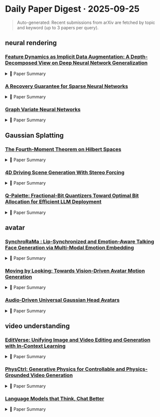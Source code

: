 # Daily Paper Digest · 2025-09-25
> Auto-generated: Recent submissions from arXiv are fetched by topic and keyword (up to 3 papers per query).

## neural rendering

### [Feature Dynamics as Implicit Data Augmentation: A Depth-Decomposed View on Deep Neural Network Generalization](http://arxiv.org/pdf/2509.20334v1)


<!--break-out-of-list-->
<details markdown="1">
<summary>📄 Paper Summary </summary>

### 1. Task / Problem
- Understanding generalization in deep learning

### 2. Motivation & Gaps
- The paper investigates the generalization capabilities of stochastic gradient descent (SGD) and its implications on deep learning models.

- **Related work challenges:**
  - VC dimension, Rademacher complexity, uniform convergence: These capacity-based accounts become vacuous in highly overparameterized settings.
  - Stability-based analyses and implicit bias perspectives: They remain in parameter space and do not explain how representations evolve to support generalization.
  - Data augmentation and invariance learning: These methods are typically handcrafted and do not emerge organically from the training process.
  - Hardt et al. (2016): Demonstrated that SGD implicitly regularizes models, but stochastic perturbations remain inadequately characterized.
  - Zhang et al. (2016): Showed that neural networks can generalize well despite high parameter counts, challenging traditional learning theory.
  - Nakkiran & Bansal (2020): Examined generalization through empirical phenomena, but did not analyze intra-model feature dynamics.
  - Jacot et al. (2018): The neural tangent kernel (NTK) linearization does not account for the observed forgetting phenomenon.
  - Stochastic gradient descent performs variational inference: Understanding the implications of SGD on feature distributions.
  - Learning trajectories are generalization indicators: Linking feature dynamics to generalization performance.
  - Train faster, generalize better: Stability of stochastic gradient descent: Establishing a theoretical framework for generalization in deep learning.
  - Uniform convergence may be unable to explain generalization in deep learning: Challenges the adequacy of uniform convergence in explaining generalization.
  - Distributional generalization: A new kind of generalization: Introduces a new perspective on generalization that may not align with traditional views.
  - In search of the real inductive bias: On the role of implicit regularization in deep learning: Explores the implicit regularization effects that complicate understanding of generalization.
  - N/A: N/A
  - N/A: N/A
  - N/A: N/A

### 3. Core Idea
- The study proposes that the disagreement among models trained with SGD can provide insights into the generalization performance of deep learning models.

### 4. Method
- **Pipeline**: The method involves analyzing the disagreement among multiple models trained on the same dataset using SGD.
- **Architecture / Loss / Training**: Focuses on the loss landscapes and the dynamics of parameter updates during training.
- **Complexity / Resources**: Utilizes stochastic gradient descent, which introduces noise into the optimization process.

### 5. Experiments
- **Datasets & Metrics**: SVHN, STL10, MNIST, CIFAR10/100 with various optimizers and training settings.
- **Baselines**: Adam optimizer, Empirical-level memory assessments, Fix Depth1/2/3, Momentum-based methods, N/A, Neural Tangent Kernel (NTK) predictions, Optimization-based generalization research, SGD, Standard SGD, Traditional i.i.d.-based generalization theories, Traditional learning theories
- **Main Results**: Test accuracy decreases when freezing shallow layers; mCE increases after reinitializing deeper layers.
- **Ablations**: Freezing shallow layers leads to lower and less stable test accuracy.
- **Limitations / Stress Tests**: The study acknowledges limitations in the scalability of the approach and the need for further empirical validation.

### 6. Takeaways
- **Pros**: Introduces a new lens on generalization through feature dynamics., Demonstrates robust empirical phenomena linking temporal consistency to generalization., Establishes a mechanistic link between SGD-induced noise and generalization.
- **Cons**: The study does not provide specific ablation studies., The proposed TV-style formulation is not yet computable., The findings may not generalize across all types of neural network architectures.
- **Future Work**: Further exploration of practical surrogates for measuring temporal feature evolution., Investigation into the implications of structured variability in different training regimes., Development of computable metrics for temporal consistency.

</details>

### [A Recovery Guarantee for Sparse Neural Networks](http://arxiv.org/pdf/2509.20323v1)


<!--break-out-of-list-->
<details markdown="1">
<summary>📄 Paper Summary </summary>

### 1. Task / Problem
- Sparse recovery in MLPs

### 2. Motivation & Gaps
- This work presents the first sparse recovery result applicable to the weights of a ReLU MLP, demonstrating that sparse weights are uniquely identifiable and efficiently recoverable from measurements on random Gaussian data.

- **Related work challenges:**
  - Frankle and Carbin, 2019: Existing approaches often require training a dense network first, compromising memory efficiency.
  - Boursier and Flammarion, 2023: Prior theoretical results focus on univariate data and do not provide a tractable recovery algorithm.
  - Ergen and Pilanci, 2021: Conditions for recovery are based on complex optimality conditions that are not straightforward to verify.
  - Ergen and Pilanci (2021): Existing guarantees for sparse weight recovery are not verifiable under certain conditions.
  - Jain et al. (2014): The conditions required for successful recovery are often too strict for practical applications.
  - Jain et al. (2014): Establishing conditions under which sparse weights can be uniquely identified.
  - Previous methods for weight recovery in neural networks: Limited efficiency and high memory usage in existing approaches.
  - Iterative Magnitude Pruning (IMP): IMP is computationally costly and requires sufficient memory to train dense networks before pruning.
  - Frankle and Carbin, 2019: Memory inefficiency of iterative magnitude pruning (IMP) compared to IHT.
  - Tancik et al., 2020: Need for robust performance in various MLP configurations.
  - Jain et al., 2014: Inflated sparsity levels in recovery results.
  - N/A: N/A
  - N/A: N/A
  - N/A: N/A
  - N/A: N/A
  - N/A: N/A

### 3. Core Idea
- The iterative hard thresholding (IHT) algorithm can find sparser and higher-performing network weights compared to a strong network pruning baseline while using less memory during training.

### 4. Method
- **Pipeline**: Use of a fixed Fourier feature embedding with Gaussian-distributed frequencies followed by a ReLU MLP.
- **Architecture / Loss / Training**: Theoretical results are complemented with empirical demonstrations on MNIST and CIFAR-10 datasets.
- **Complexity / Resources**: IHT exhibits stable recovery independent of hidden dimension m, while IMP shows improved recovery with increasing m.

### 5. Experiments
- **Datasets & Metrics**: Experiments conducted on MNIST and CIFAR-10 datasets, measuring classification accuracy and PSNR.
- **Baselines**: Basis Pursuit, Iterative Magnitude Pruning (IMP), LASSO, Matching Pursuit, N/A, Network-pruning baseline algorithm, Standard sparse recovery methods
- **Main Results**: IHT consistently outperforms IMP in terms of accuracy and runtime across various configurations.
- **Ablations**: Comparison of IHT and IMP on different MLP architectures and sparsity levels.
- **Limitations / Stress Tests**: Theoretical results are limited to shallow, scalar-output MLPs and Gaussian data.

### 6. Takeaways
- **Pros**: Proves the first recovery guarantee for sparse MLP weights., Demonstrates competitive performance against existing methods., Efficient memory usage during optimization.
- **Cons**: Focuses only on two-layer scalar-output networks., Theoretical results are limited to specific conditions., May not generalize to deeper or more complex architectures.
- **Future Work**: Explore recovery guarantees for deeper networks., Investigate other types of activation functions., Develop more generalizable recovery algorithms.

</details>

### [Graph Variate Neural Networks](http://arxiv.org/pdf/2509.20311v1)


<!--break-out-of-list-->
<details markdown="1">
<summary>📄 Paper Summary </summary>

### 1. Task / Problem
- Understanding the relationship between transformers and graph neural networks

### 2. Motivation & Gaps
- The paper explores how transformers can be interpreted as graph variate neural networks (GVNNs) and how this perspective can enhance the design of GVNN architectures.

- **Related work challenges:**
  - CoVariance Neural Networks (VNN): Does not hold when time-evolving graph signals are being modeled.
  - Graph temporal convolutional neural networks (GTCNN): Computational complexity that is quadratic in time, thus infeasible for longer time-series.
  - Temporal PCA: Aggregation loses potentially useful information.
  - Graph Convolutional Networks (GCN): Quadratic dependency in both the number of nodes and sequence length makes modeling long time-series unfeasible.
  - Graph-Time Convolutional Neural Networks (GTCNN): Product graphs do not capture instantaneous signal-specific dependencies.
  - CoVariance Neural Networks (VNN): Single covariance estimation may not be suitable for dynamic temporal data.
  - Gated Graph RNN (GGRNN): Limited ability to capture temporal dynamics effectively.
  - Graph-Variate Fourier Transform (GVFT): Complexity in defining and optimizing the temporal connectivity profile.
  - Graph Wavenet: Hybrid models may not fully leverage the advantages of graph convolutions.
  - GTCNN: Uses long-term correlation for fairness but lacks end-to-end optimization.
  - Traditional models (LSTM, Transformer): Struggle with efficiency and performance in chaotic forecasting and EEG tasks.
  - N/A: N/A
  - N/A: N/A
  - N/A: N/A
  - N/A: N/A
  - LoRA: Expressing updates as low-rank factorization while maintaining efficiency.
  - HiRA: Increasing expressiveness without sacrificing parameter efficiency.
  - GVNN: Fusing low-rank connectivity with high-rank support to ensure expressive operators.
  - Recent work on transformers: Understanding their underlying graph structure and potential improvements for GVNNs.

### 3. Core Idea
- Transformers can be viewed as graph variate neural networks, where the core operation is an input-dependent graph convolution, allowing for better scalability and adaptability in graph-based tasks.

### 4. Method
- **Pipeline**: The method involves constructing a graph variate tensor and performing graph convolutions using learned supports and node-wise interactions.
- **Architecture / Loss / Training**: The architecture utilizes a combination of learned linear maps and non-linearities to process signals through multiple layers.
- **Complexity / Resources**: The approach allows for scaling to large graphs without incurring prohibitive parameter costs.

### 5. Experiments
- **Datasets & Metrics**: BNCI2014_001 (BCI 2a, 4-class) with metrics including accuracy.
- **Baselines**: CoVariance Neural Networks, EEGNet, GGRNN, GTCNN, GVARMA, GVNN, Gated Graph RNN (GGRNN), Graph Convolutional Networks, Graph VARMA (GVARMA), Graph-Time Convolutional Neural Networks, Graph-Variate Convolutional Neural Network (GTCNN), HiRA, LSTM, LSTMs, LoRA, N/A, Standard Graph Neural Networks, Traditional Transformers, Transformer, Transformers
- **Main Results**: The proposed method demonstrates improved performance in graph-based tasks compared to traditional approaches.
- **Ablations**: Tested the impact of fixed vs. trainable support in GVNNs, showing significant performance gains with trainable support.
- **Limitations / Stress Tests**: The model does not connect nodes in the time dimension, potentially disregarding auto-correlative behavior.

### 6. Takeaways
- **Pros**: Captures non-trivial instantaneous temporal interactions in multi-variable time-series., Achieves strong accuracy in EEG motor-imagery classification., Potential for advancing Brain–Computer Interfaces (BCIs).
- **Cons**: May require extensive computational resources for large datasets., Complexity in tuning the model parameters., Dependence on the quality of the underlying graph structure.
- **Future Work**: Further exploration of GVNNs in other applications., Improvement of computational efficiency., Integration with other neural network architectures.

</details>

## Gaussian Splatting

### [The Fourth-Moment Theorem on Hilbert Spaces](http://arxiv.org/pdf/2509.20342v1)


<!--break-out-of-list-->
<details markdown="1">
<summary>📄 Paper Summary </summary>

### 1. Task / Problem
- Characterization of convergence in distribution to a non-degenerate Gaussian measure on separable Hilbert spaces.

### 2. Motivation & Gaps
- The paper addresses the validity of the fourth-moment theorem in infinite-dimensional spaces, highlighting issues with previous works that claimed to establish such theorems.

- **Related work challenges:**
  - Bourguin and Campese (2020): Claimed a fourth-moment theorem in Hilbert spaces, but results were later shown to be incorrect.
  - Bassetti et al. (2025): Demonstrated that the distance used in Bourguin and Campese's work does not metrize weak convergence.
  - N/A: N/A
  - N/A: N/A
  - N/A: N/A
  - N/A: N/A
  - N/A: N/A

### 3. Core Idea
- The paper introduces a fourth-moment theorem for Hilbert-space valued multiple Wiener integrals, establishing conditions for weak convergence based on the convergence of covariance operators and fourth moments.

### 4. Method
- **Pipeline**: Characterization of weak convergence through the convergence of covariance operators and fourth moments.
- **Architecture / Loss / Training**: N/A
- **Complexity / Resources**: N/A

### 5. Experiments
- **Datasets & Metrics**: N/A
- **Baselines**: Bassetti et al. (2025), Bourguin and Campese (2020), N/A
- **Main Results**: Establishment of a fourth-moment theorem for sequences of multiple Wiener-Itô integrals in Hilbert spaces.
- **Ablations**: N/A
- **Limitations / Stress Tests**: N/A

### 6. Takeaways
- **Pros**: Provides a clear criterion for weak convergence in infinite-dimensional spaces., Extends classical results to a broader context of Hilbert spaces., Addresses and corrects previous misconceptions in the literature.
- **Cons**: The conditions proposed may be complex and difficult to verify in practice., Focuses on a specific case of weak convergence, limiting broader applicability., Requires a deep understanding of infinite-dimensional analysis.
- **Future Work**: Further exploration of the implications of the fourth-moment theorem in various applications., Investigation of alternative metrics for weak convergence in Hilbert spaces., Development of more general frameworks for higher-order moments in infinite dimensions.

</details>

### [4D Driving Scene Generation With Stereo Forcing](http://arxiv.org/pdf/2509.20251v1)


<!--break-out-of-list-->
<details markdown="1">
<summary>📄 Paper Summary </summary>

### 1. Task / Problem
- Dynamic urban scene reconstruction and rendering

### 2. Motivation & Gaps
- The paper addresses the challenges in reconstructing and rendering dynamic urban scenes in real-time.

- **Related work challenges:**
  - NeRF: Lacks generative capability for new scene content.
  - 3D Gaussian Splatting: Requires per-scene optimization, limiting scalability.
  - InfiniCube: Suffers from accumulated errors across stages.
  - MagicDrive: Lacks accurate and coherent 3D spatial representations.
  - DriveDreamer4D: Relies on per-scene optimization and suffers from geometric inconsistencies.
  - Diffusion Forcing: Adaptive noise scheduling has not been explored for 4D scene generation.
  - DiST-4D: Only predicts depth map rather than complete 3D representation.
  - InfiniCube: Trains video diffusion model but lacks real-time 4D reconstruction.
  - DiST-4D: Only predicts depth maps rather than complete 3D representations.
  - InfiniCube: Trains video diffusion models separately and uses multi-stage concatenation.
  - EmerNeRF: Limited performance in scene dynamics and multi-timestep data processing.
  - STORM: Struggles with geometric accuracy in dynamic environments.
  - DiST-4D: Inadequate depth estimation compared to the proposed method.
  - DiST-4D: Limited performance in generating high-quality novel views under varying camera viewpoints.
  - SCube: Inadequate temporal consistency in video generation.
  - InfiniCube: Quality degradation in long video generation tasks.
  - Prior approaches to 4D scene generation: Dependence on predefined ego trajectories and per-scene optimization.
  - Drivinggaussian: Composite gaussian splatting for surrounding dynamic autonomous driving scenes: Integrating dynamic elements in driving scenes.
  - Street gaussians: Modeling dynamic urban scenes with gaussian splatting: Accurate modeling of urban dynamics.
  - Omnire: Omni urban scene reconstruction: Comprehensive scene reconstruction from various perspectives.
  - N/A: N/A
  - N/A: N/A

### 3. Core Idea
- The core idea is to utilize periodic vibration gaussian techniques to enhance the reconstruction and rendering of dynamic urban scenes.

### 4. Method
- **Pipeline**: The method involves a pipeline that integrates gaussian splatting with real-time rendering techniques.
- **Architecture / Loss / Training**: Incorporates Stereo Forcing, an uncertainty-guided conditioning technique to correct inconsistencies from depth prediction errors.
- **Complexity / Resources**: The method allows for realistic, controllable, and structurally coherent 4D driving scenes.

### 5. Experiments
- **Datasets & Metrics**: The experiments utilize various urban scene datasets and metrics for evaluation.
- **Baselines**: 3D Gaussian Splatting, 3DGS, DA, DUSt3R, DeformableGS, DiST-4D, Dist-4D, DriveDreamer, Drivinggaussian, EmerNeRF, InfiniCube, Infinicube, LGM, MVSGaussian, MVSplat, MagicDrive, N/A, NeRF, Omnire, PD-BEV, PVG, PixelNeRF, PixelSplat, SCube, STORM, Street gaussians
- **Main Results**: The results demonstrate significant improvements in rendering quality and real-time performance.
- **Ablations**: Tested three types of metrics: random noise, entropy of depth classification, and localization potential.
- **Limitations / Stress Tests**: The method's performance is limited by the augmentation of intrinsic parameters alone, which yields limited gains.

### 6. Takeaways
- **Pros**: State-of-the-art performance across multiple tasks., Strong generalization and scalability., Real-time, generalist 4D reconstruction from single frames or video clips.
- **Cons**: Requires significant computational resources., Still faces challenges in extreme dynamic scenarios., Complexity in training and implementation.
- **Future Work**: Explore further enhancements in geometric consistency., Investigate applications in other domains beyond autonomous driving., Develop more efficient training techniques.

</details>

### [Q-Palette: Fractional-Bit Quantizers Toward Optimal Bit Allocation for Efficient LLM Deployment](http://arxiv.org/pdf/2509.20214v1)


<!--break-out-of-list-->
<details markdown="1">
<summary>📄 Paper Summary </summary>

### 1. Task / Problem
- Quantization and Performance Optimization

### 2. Motivation & Gaps
- The paper addresses the need for improved inference throughput and reduced perplexity in quantized models, specifically focusing on the LLaMA 3.1-8B model.

- **Related work challenges:**
  - Recent studies on weight-only quantization: Irregular weight distributions with heavy-tailed outliers complicate quantization.
  - Rotation-based methods for weight transformation: Need for effective quantization strategies that minimize performance degradation.
  - Existing Gaussian quantizers: Limited support for fractional bitwidths and larger batch sizes.
  - Previous studies on PTQ: Performance degradation in neural networks due to quantization.
  - Hessian-based surrogate losses: Unavailability of Hessian-based losses in data-free quantization scenarios.
  - QTIP: Limited to single batch and integer bitwidths
  - NormalFloat with FLUTE: N/A
  - N/A: N/A
  - HIGGS: N/A
  - QTIP: N/A
  - MSQ: N/A
  - Incoherence processing: Current implementations support efficient kernels only for limited integer bitwidths and small batch sizes.
  - Mixed-precision quantization (MPQ): Existing methods often incur higher quantization errors compared to sophisticated quantizers.
  - Trellis-coded quantization (TCQ): Misconceptions about computational prohibitions for practical use beyond batch size 1.
  - TCQ: Computationally prohibitive for practical use beyond batch size 1.
  - Classical rate-distortion theory: Provides a fundamental lower bound on expected quantization error but does not directly apply to LLMs.
  - Gaussian source coding: Assumes ideal conditions that may not hold in practical scenarios.
  - Memory-constrained mixed-scheme quantization (MSQ): Requires careful balancing of bit allocation across layers to minimize quantization error.
  - N/A: Limited access to ideal Gaussian quantizers leading to suboptimal solutions.
  - QTIP: Limited support for fractional bitwidths in quantization.
  - Any-Precision LLM kernels: Original bit-plane encoding was complex and inefficient.
  - N/A: N/A
  - HIGGS: Limited availability of implementation and single result reporting for various bitwidths.
  - QTIP: Data-free QTIP approximations may not yield optimal results compared to data-aware methods.
  - NormalFloat: Publicly available optimized kernels may not support all configurations, limiting performance.
  - Previous quantization methods: Limited performance improvements without layer fusion.
  - MSQ framework: Dependence on hardware constraints and incoherence processing.
  - Data-aware MSQ quantization: Computational cost of sensitivity coefficient evaluation.

### 3. Core Idea
- The integration of layer fusion and CUDA-Core kernels significantly enhances inference throughput and reduces perplexity in quantized models.

### 4. Method
- **Pipeline**: The method involves applying fusion-aware MSQ with both Tensor Core and CUDA Core kernels to optimize quantization schemes.
- **Architecture / Loss / Training**: Utilizes two loss-term definitions, 'linearity' and 'actual', to evaluate their impact on performance.
- **Complexity / Resources**: The method requires O(L) computations for sensitivity coefficients, which can be a bottleneck as model size increases.

### 5. Experiments
- **Datasets & Metrics**: Evaluated on WikiText2 using perplexity as the primary metric.
- **Baselines**: Classical rate-distortion theory, Data-aware weight-only PTQ baselines, Data-free PTQ baselines, Data-free weight-only PTQ baselines, FP16, HIGGS-MSQ, HIGGS-Single, HQQ, Ideal Gaussian quantizer, N/A, NF w/ FLUTE, NormalFloat, NormalFloat with FLUTE, Previous quantization methods, QTIP, TCQ-2, TCQ-2,3,4, TCQ-3, TCQ-ALL, VQ-2, VQ-2,3,4, data-free QTIP
- **Main Results**: Fusion-aware MSQ achieved a perplexity of 7.79 at 224 tokens/sec, significantly better than the 20.33 perplexity at 223 tokens/sec for MSQ without fusion.
- **Ablations**: Ablation studies demonstrated the effectiveness of layer fusion and the choice of loss-term definitions.
- **Limitations / Stress Tests**: The framework's reliance on one-shot MSQ objectives limits its applicability in retraining scenarios.

### 6. Takeaways
- **Pros**: Significant compression at similar performance levels compared to quantizing both weights and activations., Accelerated inference speed in small-batch decoding scenarios., Versatile quantization options that cover diverse accuracy-latency trade-offs.
- **Cons**: Challenges in quantizing LLM weights due to irregular distributions., Existing quantizers have limited support for fractional bitwidths., Complexity in optimizing quantizer selection and layer fusion.
- **Future Work**: Further exploration of mixed-scheme quantization approaches., Development of more sophisticated quantization strategies., Investigation into additional optimizations for resource-constrained environments.

</details>

## avatar

### [SynchroRaMa : Lip-Synchronized and Emotion-Aware Talking Face Generation via Multi-Modal Emotion Embedding](http://arxiv.org/pdf/2509.19965v1)


<!--break-out-of-list-->
<details markdown="1">
<summary>📄 Paper Summary </summary>

### 1. Task / Problem
- Video Generation with Audio-Visual Alignment

### 2. Motivation & Gaps
- The paper addresses the challenge of generating realistic talking face videos that are synchronized with audio and convey emotional expressions.

- **Related work challenges:**
  - Hallo: Maintaining appearance consistency while aligning audio and visual features.
  - V ASA-1: Operating in a disentangled latent space for precise and expressive facial animations.
  - AniTalker: N/A
  - Hallo: Maintaining appearance consistency while aligning audio and visual features.
  - V ASA-1: Enabling precise and expressive facial animations in a disentangled latent space.
  - AniTalker: Capturing a wide range of facial dynamics including subtle expressions and head movements.
  - Emotion-english-distilroberta: Limited ability to capture emotional nuances from single modalities.
  - Wav2Vec 2.0: Background noise interference in audio feature extraction.
  - Denoising UNet: Maintaining temporal coherence in generated videos.
  - Hallo: Produces artifacts in some frames.
  - Echomimic: Exhibits inconsistent motion between frames.
  - VExpress: Often fails to generate the correct pose and maintain identity.
  - Aniportrait: Struggles with lip sync accuracy.
  - Echomimic: Lifelike audio-driven portrait animations through editable landmark conditions: N/A
  - Videollama 2: Advancing spatial-temporal modeling and audio understanding in video-llms: N/A
  - Hallo3: Highly dynamic and realistic portrait image animation with diffusion transformer networks: N/A
  - N/A: N/A

### 3. Core Idea
- We propose a novel framework that effectively integrates multi-modal emotional nuances with audio-driven motion modules to generate high-quality, lip-synchronized talking face video.

### 4. Method
- **Pipeline**: The model is trained in two stages: first on 14-frame video clips with a reference and target frame, and then on full video sequences with audio injection.
- **Architecture / Loss / Training**: Utilizes VAE encoder/decoder and CLIP image/text encoders, with a learning rate of 1e-5.
- **Complexity / Resources**: The model is initialized with weights from the original Stable Diffusion model and trained on approximately 80 hours of video data.

### 5. Experiments
- **Datasets & Metrics**: Trained on VFHQ, HDTF, and MEAD datasets, using metrics like PSNR, SSIM, LPIPS, FID, FVD, E-FID, F1 score, and CCC.
- **Baselines**: Aniportrait, Echomimic, Hallo, N/A, Previous talking face generation methods, Standard diffusion models, State-of-the-art methods, VExpress, w/ A2M module, w/ multi-modal emotion embedding, w/ textual integration, w/o A2M module, w/o multi-modal emotion embedding, w/o textual integration
- **Main Results**: Our approach provides better video quality while maintaining accurate lip synchronization.
- **Ablations**: We perform ablation studies to evaluate the contribution of different components of our method.
- **Limitations / Stress Tests**: Our model is currently unable to generate full-body talking videos and needs evaluation on other languages.

### 6. Takeaways
- **Pros**: Achieves higher subjective ratings in overall naturalness., Demonstrates improved motion diversity., Exhibits enhanced video smoothness.
- **Cons**: Relies on complex architecture which may require extensive computational resources., Potential limitations in capturing dynamic changes over time with single reference images.
- **Future Work**: Explore further enhancements in emotional expressiveness., Investigate additional modalities for input., Develop more robust training datasets.

</details>

### [Moving by Looking: Towards Vision-Driven Avatar Motion Generation](http://arxiv.org/pdf/2509.19259v1)


<!--break-out-of-list-->
<details markdown="1">
<summary>📄 Paper Summary </summary>

### 1. Task / Problem
- Scene navigation and goal discovery through vision

### 2. Motivation & Gaps
- Current avatar motion generation methods lack human-like sensors, which are crucial for realistic motion.

- **Related work challenges:**
  - Existing human motion generation systems: They typically use abstract representations for perception, lacking human-like vision.
  - Datasets with isolated human motion: They do not provide context of a scene or lack scale.
  - Reinforcement Learning methods: They face challenges in mapping visual inputs to actions while generating natural human motion.
  - Existing methods using precomputed waypoints: These methods often require manual intervention and lack realism in motion generation.
  - Reinforcement learning approaches: They often involve large action spaces and complex reward functions, making them difficult to implement effectively.
  - Text-to-motion generation: These methods provide limited autonomy to the agent, requiring significant user input.
  - Text-to-motion approaches: Lack of semantic control and reliance on user input.
  - EgoGen: Generates avatar motion without providing a path, relying on a lidar-like sensor and exact goal location.
  - EgoGen: Limited to known goals and does not generalize well to new scenes.
  - 3D-MEM: Does not address the lack of memory in avatar navigation.
  - Vision-language models: Need for integration into avatar motion generation for improved performance.
  - Resolving 3D human pose ambiguities with 3D scene constraints: N/A
  - Stochastic scene-aware motion prediction: N/A
  - Autonomous Character-Scene Interaction Synthesis from Text Instruction: N/A
  - Scaling Up Dynamic Human-Scene Interaction Modeling: N/A
  - EgoGen: An Egocentric Synthetic Data Generator: N/A
  - AMASS: Archive of motion capture as surface shapes: N/A
  - Expressive body capture: 3D hands, face, and body from a single image: N/A
  - Adversarial motion priors for stylized physics-based character control: N/A
  - Generating diverse human motions from textual descriptions: N/A
  - BABEL: Bodies, action and behavior with english labels: N/A
  - Neural state machine for character-scene interactions: N/A
  - The replica dataset: A digital replica of indoor spaces: N/A
  - GRAB: A dataset of whole-body human grasping of objects: N/A
  - Unified physics-based character control through masked motion inpainting: N/A
  - Human motion diffusion model: N/A
  - Closing the loop between simulation and diffusion for multi-task character control: N/A
  - Putting human motion generation in context: N/A
  - Adversarial learning for modeling human motion: N/A
  - Language-conditioned human motion generation in 3d scenes: N/A
  - 3D scene memory for embodied exploration and reasoning: N/A
  - Unified physics-based motion control via scalable discrete representations: N/A
  - Human-aware 3D scene generation: N/A
  - Scene-aware semantic navigation with instruction-guided control: N/A
  - The wanderings of odysseus in 3D scenes: N/A
  - A Diffusion-Based Autoregressive Motion Model for Real-Time Text-Driven Motion Control: N/A
  - Synthesizing diverse human motions in 3D indoor scenes: N/A

### 3. Core Idea
- CLOPS learns to navigate and discover goals using egocentric vision, decoupling motion skills from visual sensing.

### 4. Method
- **Pipeline**: Reinforcement learning maps visual inputs to motion-controlling commands while low-level motion skills are pre-learned.
- **Architecture / Loss / Training**: Utilizes double Q-learning and prioritized experience replay, with a focus on maintaining a consistent reward function.
- **Complexity / Resources**: Training takes approximately 15 hours on a single NVIDIA-A100 GPU for the motion prior and 10 hours for policy training.

### 5. Experiments
- **Datasets & Metrics**: Trained on five different scenes (S1 to S5) with success and collision rates measured.
- **Baselines**: Data-driven methods, EgoGen, End-to-end RL methods, Existing human motion generation systems, Existing motion generation methods, Existing text-to-motion approaches, N/A, Reinforcement learning approaches, Text-to-motion generation methods
- **Main Results**: CLOPS outperforms EgoGen in success rate and collision avoidance.
- **Ablations**: Investigated the impact of sensor placement on navigation performance.
- **Limitations / Stress Tests**: CLOPS struggles with navigation in cluttered scenes due to lack of control over the avatar's body.

### 6. Takeaways
- **Pros**: CLOPS generates human-like motion using egocentric vision., The decoupling of motion learning and control mapping improves training efficiency., The approach generalizes well to new scenes.
- **Cons**: The method may struggle with complex scenes not represented in the training data., Training requires significant computational resources., The reliance on Q-learning may introduce challenges in convergence.
- **Future Work**: Explore additional sensory inputs beyond vision., Investigate real-time applications of CLOPS in interactive environments., Enhance the model's ability to handle dynamic obstacles.

</details>

### [Audio-Driven Universal Gaussian Head Avatars](http://arxiv.org/pdf/2509.18924v1)


<!--break-out-of-list-->
<details markdown="1">
<summary>📄 Paper Summary </summary>

### 1. Task / Problem
- 3D avatar generation from audio and image inputs

### 2. Motivation & Gaps
- The paper addresses the challenge of generating realistic 3D avatars that can express emotions based on audio input.

- **Related work challenges:**
  - VASA-1: Primarily operates in 2D, lacking the underlying 3D structure necessary for free-viewpoint rendering.
  - 3D Morphable Models (3DMMs): Do not model dynamic textures and view-dependent appearance directly from audio signals.
  - Neural Radiance Fields (NeRFs): Require costly per-subject optimization or training, hindering the creation of universal models.
  - 3D Morphable Models (3DMMs): Limited expressive capacity due to low-dimensional PCA parameters.
  - Neural Radiance Fields (NeRF): Often person-specific and require per-subject optimization.
  - GaussianSpeech: Tailored to individual subjects, limiting generalization.
  - GaussianAvatars [Qian et al. 2024a]: Requires direct rigging to the FLAME model.
  - ScaffoldAvatar [Aneja et al. 2025]: High fidelity rendering requires localized patch-based expressions.
  - GaussianSpeech [Aneja et al. 2024a]: Animates avatars using audio-driven mesh deformations, which may not generalize well.
  - Kerbl et al. [2023b]: Rendering differentiable images from Gaussian primitives.
  - Stan et al. [2023b]: Learning expression-specific changes using variational autoencoders.
  - Martinez et al. [2024]: Utilizing multi-view images for dynamic geometry tracking.
  - FaceTalk: Primarily predicts latent codes for geometry-only parametric models.
  - CodeTalker+GA: Limited in generating diverse and expressive animations.
  - Faceformer+GA: Does not effectively utilize audio features for full-face expression generation.
  - Faceformer [Fan et al. 2022a]: Focuses on generating 3D mesh deformations without generalizability from speech input.
  - CodeTalker [Xing et al. 2023]: Requires personalization and does not achieve photoreal renderings.
  - FaceDiffuser [Stan et al. 2023a]: Similar limitations in generating realistic animations from audio input.
  - GaussianSpeech: Audio-Driven Gaussian Avatars: Limited ability to synthesize nuanced expressions and maintain high fidelity in diverse conditions.
  - FaceTalk: Audio-Driven Motion Diffusion for Neural Parametric Head Models: Challenges in achieving real-time performance and robustness to varied lighting conditions.
  - Voice2face: Audio-driven facial and tongue rig animations with cvaes: Difficulty in accurately rendering complex facial features like beards and achieving natural gaze behavior.
  - Out of time: automated lip sync in the wild: Limited accuracy in real-world scenarios.
  - EMOCA: Emotion Driven Monocular Face Capture and Animation: Difficulty in capturing emotional nuances in lip movements.
  - AD-NeRF: Audio Driven Neural Radiance Fields for Talking Head Synthesis: High computational resources required for real-time applications.
  - NeRF: Representing Scenes as Neural Radiance Fields for View Synthesis: Limited generalization of avatars across diverse environments.
  - Audio- and Gaze-Driven Facial Animation of Codec Avatars: Challenges in achieving realistic facial animations driven by audio and gaze.
  - 3D Face Animation from Speech Using Cross-Modality Disentanglement: Difficulty in disentangling speech features for accurate 3D face animations.
  - LivePortrait: Generalizing expression representation across diverse identities.
  - CodeTalker: Achieving accurate geometric motion in facial dynamics.
  - FaceFormer: Maintaining identity preservation with fewer input views.
  - Live3DPortrait: Directly regressing latent expression codes from images.
  - N/A: N/A

### 3. Core Idea
- The proposed method utilizes a combination of audio and image inputs to generate 3D Gaussian parameters for avatars, enabling realistic expression synthesis.

### 4. Method
- **Pipeline**: The method involves a Monocular Expression Encoder, an Audio-to-Expression Diffusion Model, and multiple decoders for generating Gaussian parameters.
- **Architecture / Loss / Training**: The training of our UHAP model and the personalization fine-tuning stage involve several loss terms weighted by hyperparameters.
- **Complexity / Resources**: The Universal Head Avatar Prior (UHAP) is trained for a total of 300k iterations on 4 NVIDIA A40 GPUs (with a batch size of 1 per GPU). The Monocular Expression Encoder (𝐸𝑖𝑚𝑎𝑔𝑒) is subsequently trained for 100k iterations. The audio-to-expression diffusion model (G𝜃) is trained for 200k iterations on a single NVIDIA A40 GPU.

### 5. Experiments
- **Datasets & Metrics**: The experiments utilize a dataset of images and audio clips to evaluate the performance of the avatar generation.
- **Baselines**: 3D Face Animation Techniques, 3D Morphable Models, 3D Morphable Models (3DMMs), Audio-Driven Animation Models, CodeTalker, CodeTalker [Xing et al. 2023], CodeTalker+GA, Encoder Trained During Fitting, FaceDiffuser, FaceDiffuser [Stan et al. 2023a], FaceDiffuser+GA, FaceFormer, Faceformer [Fan et al. 2022a], Faceformer+GA, GaussianAvatars, GaussianSpeech, Ground Truth, N/A, NeRF, Neural Radiance Fields, Neural Radiance Fields (NeRF), Pretrained Encoder, Previous avatar generation models, Previous state-of-the-art models in avatar generation, Recent deep learning approaches, ScaffoldAvatar, Standard 3D avatar synthesis methods, Traditional 3D modeling techniques, Traditional lip sync methods, VASA-1
- **Main Results**: The proposed model outperforms existing methods in generating realistic and expressive avatars.
- **Ablations**: Ablation studies demonstrate the importance of each component in the architecture.
- **Limitations / Stress Tests**: The model may struggle with extreme expressions or low-quality audio inputs.

### 6. Takeaways
- **Pros**: Generates highly realistic avatars with precise lip synchronization., Captures nuanced expressive details such as eyebrow movement and gaze shifts., First generalizable audio-driven avatar model accounting for detailed appearance modeling.
- **Cons**: Requires extensive training data for high fidelity., Complexity in capturing dynamic textures.
- **Future Work**: Explore further optimizations for real-time applications., Investigate additional audio features for improved realism., Develop methods for easier deployment across diverse identities.

</details>

## video understanding

### [EditVerse: Unifying Image and Video Editing and Generation with In-Context Learning](http://arxiv.org/pdf/2509.20360v1)


<!--break-out-of-list-->
<details markdown="1">
<summary>📄 Paper Summary </summary>

### 1. Task / Problem
- Video and Image Generation and Editing

### 2. Motivation & Gaps
- EditVerse aims to provide a unified framework for both video and image generation and editing, addressing the limitations of existing models that often specialize in one task.

- **Related work challenges:**
  - V ACE: Requires task-specific input configurations and relies on masks to localize editing regions, making it less practical for real-world use.
  - Existing video generation models: Typically designed for specific tasks, introducing substantial design and scaling challenges when adapting them for various video generation and editing tasks.
  - Open-source instruction-based video datasets: Inadequate in both volume and quality, leading to data scarcity for effective training.
  - InstructPix2Pix (Brooks et al., 2023): Lower success rates in large-scale annotation.
  - InsV2V (Cheng et al., 2023): Poor dataset quality due to low performance ceiling of Prompt-to-Prompt.
  - VIVID-10M (Hu et al., 2024): Lacks paired ground-truth edited videos, making it unsuitable for training.
  - N/A: N/A
  - Señorita-2M: Limited editing quality and retention rate.
  - V2VBench: Does not cover diverse editing tasks for instruction-based editing.
  - TokenFlow: Training-free methods do not achieve high editing faithfulness.
  - TGVE+ (Singer et al., 2024b): Comparison with existing methods to evaluate performance.
  - InsV2V (Cheng et al., 2023): Limited open-source instruction-based video editing methods.
  - TokenFlow (Qu et al., 2025): Need for training-free methods in video editing.
  - EditVerse: Mitigating video data limitations via cross-modal learning.
  - Humansd: A native skeleton-guided diffusion model for human image generation: N/A
  - Fulldit: Multi-task video generative foundation model with full attention: N/A
  - Nohumansrequired: Autonomous high-quality image editing triplet mining: N/A
  - Diffusion model-based video editing: A survey: Lack of comprehensive methods that effectively integrate diffusion models into video editing.
  - Zero-shot video editing using off-the-shelf image diffusion models: Limited capabilities of existing models in handling diverse video editing tasks without extensive retraining.
  - Internvid: A large-scale video-text dataset for multimodal understanding and generation: Insufficient datasets that cater specifically to the needs of video editing tasks.
  - Vision-Language Model (VLM), GPT-4o OpenAI (2024): Capturing nuances of editing quality that are often missed by traditional metrics.
  - PickScore (Kirstain et al., 2023): Establishing a strong correlation with human judgment of image quality and prompt alignment.
  - ViCLIP (Wang et al., 2023b): Measuring temporal aspects of video editing instructions.
  - Tune-A-Video: High computational cost due to reliance on full self-attention mechanisms.
  - Pix2Video: Artifacts and flickering in generated videos.
  - DALL-E 3: Logical flaws and incorrect editing positions.
  - N/A: N/A

### 3. Core Idea
- EditVerse integrates multiple tasks of video and image generation and editing into a single model, leveraging a unified training approach to enhance performance across tasks.

### 4. Method
- **Pipeline**: The method employs a mixture of high-quality open-source data, curated internal datasets, and filtered synthetic datasets for training.
- **Architecture / Loss / Training**: Utilizes a self-attention mechanism across a one-dimensional token sequence for in-context learning.
- **Complexity / Resources**: The model has a total of 2 billion parameters, leading to significant computational overhead.

### 5. Experiments
- **Datasets & Metrics**: We combine high-quality open-source datasets, internal datasets, and EditVerse datasets for unified training.
- **Baselines**: AnyEdit, BAGEL, CLIP, Commercial models, DINO, EditVerse (Ours), Existing open-source models, Existing video editing models, GPT-4o-Image, Gen-2, HQ-Edit, ICEdit, InsV2V, Instruct-P2P, InstructPix2Pix, Kontext-dev, MagicBrush, N/A, OmniGen, OmniGen2, Ovis-U1, Runway Aleph, STDF, Señorita-2M, Step1X-Edit, TGVE+, TokenFlow, Traditional video editing techniques, UltraEdit, UniWorld-V1
- **Main Results**: Our unified model demonstrates strong generalization and performs on par with many image editing models.
- **Ablations**: Ablation studies indicate that the unified training approach significantly contributes to performance improvements.
- **Limitations / Stress Tests**: The dataset contains inherent noise and the automated methods used to generate editing pairs have an estimated success rate of around 65%.

### 6. Takeaways
- **Pros**: Unified framework for both image and video editing., Robust in-context learning capabilities., State-of-the-art performance across diverse tasks.
- **Cons**: Data scarcity for video editing remains a challenge., Existing models require task-specific configurations.
- **Future Work**: Expand the dataset for video editing to improve training., Explore further unification of editing tasks., Investigate additional modalities for editing.

</details>

### [PhysCtrl: Generative Physics for Controllable and Physics-Grounded Video Generation](http://arxiv.org/pdf/2509.20358v1)


<!--break-out-of-list-->
<details markdown="1">
<summary>📄 Paper Summary </summary>

### 1. Task / Problem
- Image-to-Video Generation with Physics Plausibility

### 2. Motivation & Gaps
- The paper addresses the challenge of generating videos from images while ensuring physical plausibility and high video quality.

- **Related work challenges:**
  - Recent works combining physics simulators with neural representations: High computational cost, sensitivity to hyperparameters, numerical instabilities, and trade-offs between generality and accuracy.
  - Physics simulators based on Newtonian mechanics: Require tuning of several hyperparameters and might lack robustness.
  - ElastoGen: Relies on a voxel representation and supports only elastic materials.
  - PhysGen: Generates videos of 2D rigid body dynamics but relies on physics simulators for dynamics generation.
  - PhysAnimator: Combines physical simulators with a sketch-guided video diffusion model but requires manual hyperparameter tuning.
  - Classical simulators: High cost, hyperparameter sensitivity, numerical instabilities, and generality–accuracy trade-offs.
  - Prior trajectory generative models for human motion synthesis: Inadequate for modeling spatial relationships in physics simulation data.
  - DragAnything: Uses purely 2D trajectories and cannot distinguish between camera motion and object motion.
  - ObjCtrl-2.5D: Only uses coarse trajectory as a condition and struggles to generate complex motions.
  - CogVideoX: Lacks the ability to produce motions that fully reflect physics laws.
  - M2V: Struggles to generate coherent motions without a sparse point cloud condition.
  - MDM: Fails to capture detailed deformations due to projecting all points in a frame into a single latent.
  - Denoising diffusion probabilistic models: Limited applicability to video generation due to temporal coherence issues.
  - Video diffusion models: Struggles with maintaining high fidelity and consistency across frames.
  - Animate anyone: Consistent and controllable image-to-video synthesis for character animation: Focuses on character animation but does not generalize to arbitrary video content.
  - Score-based generative modeling through stochastic differential equations: N/A
  - A material point method for snow simulation: N/A
  - Physmotion: Physics-grounded dynamics from a single image: N/A
  - Learning parallel dense correspondence from spatio-temporal descriptors for efficient and robust 4d reconstruction: N/A
  - Lgm: Large multi-view gaussian model for high-resolution 3d content creation: N/A
  - Human motion diffusion model: N/A
  - Diffusion models are real-time game engines: N/A
  - Sv3d: Novel multi-view synthesis and 3d generation from a single image using latent video diffusion: N/A
  - Open and advanced large-scale video generative models: N/A
  - Towards real-world-drive world models for autonomous driving: N/A
  - Physics-informed learning of characteristic trajectories for smoke reconstruction: N/A
  - Driving into the future: Multiview visual forecasting and planning with world model for autonomous driving: N/A
  - Training-free object control with camera poses: N/A
  - Create anything in 4d with multi-view video diffusion models: N/A
  - Motion control for anything using entity representation: N/A
  - Physics-guided generative cartoon animation: N/A
  - Physics-integrated 3d gaussians for generative dynamics: N/A
  - Animating open-domain images with video diffusion priors: N/A
  - Learning to simulate unseen physical systems with graph neural networks: N/A
  - Text-to-video diffusion models with an expert transformer: N/A
  - Material-adaptive graph-based neural dynamics for robotic manipulation: N/A
  - A controllable large-scale generative model for creating high-quality 3d assets: N/A
  - Physics-based interaction with 3d objects via video generation: N/A
  - Unconditional 4d generation with dictionary-based neural fields: N/A
  - Reconstruction and simulation of elastic objects with spring-mass 3d gaussians: N/A
  - Efficient motion diffusion model for fast and high-quality motion generation: N/A
  - Controllable and consistent human image animation with 3d parametric guidance: N/A
  - The finite element method: N/A
  - 3d menagerie: Modeling the 3d shape and pose of animals: N/A
  - CogVideoX: Low physics plausibility and video quality.
  - DragAnything: Inability to accurately represent physical dynamics.
  - ObjCtrl2.5D: Limited performance in generating realistic motion.
  - N/A: N/A

### 3. Core Idea
- The proposed method integrates physically grounded simulation signals into video generative models to enhance controllability and realism in video synthesis.

### 4. Method
- **Pipeline**: The pipeline includes segmentation of objects, generation of novel-view images, and 3D Gaussian reconstruction followed by point cloud sampling.
- **Architecture / Loss / Training**: Utilizes AdamW optimizer with a learning rate of 1e-4 and a cosine schedule, training with bfloat16 precision.
- **Complexity / Resources**: Trained on 8 NVIDIA L40 GPUs with 48GB memory, requiring significant computational resources for model training.

### 5. Experiments
- **Datasets & Metrics**: The dataset consists of synthetic point cloud trajectories, evaluated using user studies and metrics like semantic adherence and physical commonsense.
- **Baselines**: Animate anyone, Classical simulators, CogVideoX, Denoising diffusion probabilistic models, DragAnything, Existing video generative models, M2V, MDM, N/A, ObjCtrl-2.5D, ObjCtrl2.5D, PhysGaussian, Prior trajectory generative models, Spring-Gaus, Vid2Sim, Video diffusion models, Wan, Wan2.1-I2V-14B
- **Main Results**: The proposed model outperformed baselines in both physics plausibility (81.0%) and video quality (66.0%).
- **Ablations**: Ablation studies demonstrate the importance of temporal consistency loss in improving video quality.
- **Limitations / Stress Tests**: The model's high-quality videos sometimes suffer from low physics plausibility.

### 6. Takeaways
- **Pros**: Enables physics-grounded image-to-video generation with explicit control over physical parameters., Efficiently learns generative physical dynamics across multiple material types., Demonstrates high-quality image-to-video generation results.
- **Cons**: High computational cost associated with training and generating videos., Sensitivity to hyperparameters during model training., Potential limitations in robustness and speed for inverse problems.
- **Future Work**: Release the large-scale synthetic dataset to support future research., Explore further improvements in the efficiency of the generative physics network., Investigate additional material types and their dynamics for broader applications.

</details>

### [Language Models that Think, Chat Better](http://arxiv.org/pdf/2509.20357v1)


<!--break-out-of-list-->
<details markdown="1">
<summary>📄 Paper Summary </summary>

### 1. Task / Problem
- Reinforcement Learning from Human Feedback (RLHF)

### 2. Motivation & Gaps
- The paper addresses the challenges in training reinforcement learning models by reframing RLHF as a calibrated logit-difference classification, which simplifies and stabilizes the training process.

- **Related work challenges:**
  - RLVR: Limited generalization to open-ended tasks like writing essays or meal planning.
  - Open-source reasoning models: Lag behind standard instruction-tuned models on diverse user queries.
  - RL from Human Feedback (RLHF): Limited generalization to broader reasoning problems.
  - RL with Verifiable Rewards (RLVR): Exhibits limited generalization to chat benchmarks.
  - DeepSeek-AI (2025): Applying zero training only to base models without prior fine-tuning.
  - DPO and PPO: Exploring the trade-offs of using different optimization methods in RLMT.
  - AlpacaEval 2 (AE2): Evaluating models on diverse benchmarks to ensure broad applicability.
  - DPO and PPO: Limited performance improvements on certain benchmarks compared to GRPO.
  - RLMT: Base models do not perform well without SFT and show limited improvement with DPO or PPO.
  - Ablation studies: Understanding the impact of various factors on model performance.
  - Chang et al., 2025: Reference-based rewards may not perform as well as RLMT on chat benchmarks.
  - Viswanathan et al., 2025: Rubric-based rewards are less effective compared to RLMT in chat scenarios.
  - Pang et al., 2025: Combining preference optimization with chain-of-thought reasoning.
  - Wu et al., 2025a: Reliance on offline algorithms for eliciting long CoT traces.
  - Shao et al., 2024: Limited generalization of RLVR to open-ended reasoning.
  - N/A: N/A
  - Training language models to follow instructions with human feedback: Incorporating human feedback effectively into model training.
  - Direct preference optimization: Your language model is secretly a reward model: Understanding the underlying reward structures in language models.
  - Scaling LLM test-time compute optimally can be more effective than scaling parameters for reasoning: Balancing computational resources with model performance.
  - Rafailov et al., 2023: Prior work optimizing user preferences found that it negatively impacted scores on mathematical tasks.
  - Meng et al., 2024: Similar issues with performance on reasoning tasks were observed.
  - DeepSeek-R1-Distill: Models do not perform well on chat or creative writing.
  - Q2.5-7B-SimpleRL-Zoo: Limited performance in open-ended benchmarks.
  - OpenThinker2-7B: Despite improvements, RLMT models outperform math models.
  - PPO (Proximal Policy Optimization): Requires on-policy rollouts and a learned value function, which can complicate training.
  - GRPO (Group Relative Policy Optimization): While it avoids a learned value function, it still faces challenges in reward comparability and stability.

### 3. Core Idea
- The core idea is to optimize policies using a calibrated logit-difference classification approach that avoids the need for on-policy rollouts and learned value functions, making training simpler and more stable.

### 4. Method
- **Pipeline**: The method involves generating candidate responses, computing rewards, and optimizing a clipped surrogate objective using advantages derived from the rewards.
- **Architecture / Loss / Training**: Utilizes a PPO-style clipped objective and may include a KL penalty for alignment with a reference policy.
- **Complexity / Resources**: The method is designed to be computationally efficient by avoiding complex learned value functions and leveraging group-centered advantages.

### 5. Experiments
- **Datasets & Metrics**: The experiments utilize various prompts and reward models to evaluate the performance of the proposed methods.
- **Baselines**: ArmoRM, Claude-3.7-Sonnet, DPO, GPT-4, GPT-4o, GRPO, Gemini 2.5 Flash Preview 0520, Llama-3.1-70B-Instruct, Llama-3.1-8B-BLEUBERI, Models using traditional reasoning techniques, N/A, Non-thinking baselines, PPO, Qwen-2.5-7B-BLEUBERI, Qwen-2.5-7B-RLCF, Qwen2.5-72B-Instruct, RLHF models, SFT, Skywork-V1, Standard RLHF pipelines, Standard language models without scratchpad integration
- **Main Results**: The proposed methods demonstrate improved stability and performance in training compared to traditional RLHF approaches.
- **Ablations**: Ablation studies indicate the importance of the KL penalty and the choice of advantage estimation method.
- **Limitations / Stress Tests**: The methods may struggle with scenarios where rewards are not easily comparable or when the group size is too small.

### 6. Takeaways
- **Pros**: Significant improvements in chat and creative writing tasks., Effective for both base and fine-tuned models., Simplifies the training pipeline compared to traditional methods.
- **Cons**: Limited generalization to tasks outside of the training domain., Requires careful design of reward models., Performance may vary based on the optimization algorithm used.
- **Future Work**: Further exploration of thinking in language models., Understanding broader applications of RLMT., Investigating the impact of diverse training prompts.

</details>
